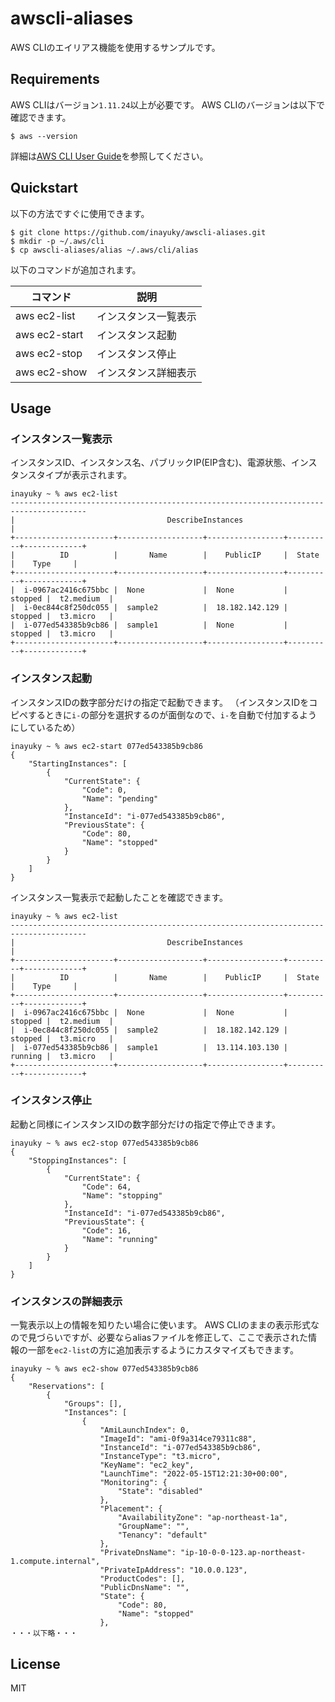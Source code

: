 # awscli-aliases
AWS CLIのエイリアス機能を使用するサンプルです。

## Requirements

AWS CLIはバージョン``1.11.24``以上が必要です。
AWS CLIのバージョンは以下で確認できます。

```
$ aws --version
```

詳細は[AWS CLI User Guide](http://docs.aws.amazon.com/cli/latest/userguide/installing.html)を参照してください。


## Quickstart

以下の方法ですぐに使用できます。

```
$ git clone https://github.com/inayuky/awscli-aliases.git
$ mkdir -p ~/.aws/cli
$ cp awscli-aliases/alias ~/.aws/cli/alias
```

以下のコマンドが追加されます。

|  コマンド |  説明  |
| ---- | ---- |
|  aws ec2-list    |  インスタンス一覧表示  |
|  aws ec2-start |  インスタンス起動  |
|  aws ec2-stop |  インスタンス停止  |
|  aws ec2-show |  インスタンス詳細表示  |

## Usage

### インスタンス一覧表示

インスタンスID、インスタンス名、パブリックIP(EIP含む)、電源状態、インスタンスタイプが表示されます。

```
inayuky ~ % aws ec2-list
---------------------------------------------------------------------------------------
|                                  DescribeInstances                                  |
+----------------------+-------------------+-----------------+----------+-------------+
|          ID          |       Name        |    PublicIP     |  State   |    Type     |
+----------------------+-------------------+-----------------+----------+-------------+
|  i-0967ac2416c675bbc |  None             |  None           |  stopped |  t2.medium  |
|  i-0ec844c8f250dc055 |  sample2          |  18.182.142.129 |  stopped |  t3.micro   |
|  i-077ed543385b9cb86 |  sample1          |  None           |  stopped |  t3.micro   |
+----------------------+-------------------+-----------------+----------+-------------+
```

### インスタンス起動

インスタンスIDの数字部分だけの指定で起動できます。
（インスタンスIDをコピペするときに`i-`の部分を選択するのが面倒なので、`i-`を自動で付加するようにしているため）


```
inayuky ~ % aws ec2-start 077ed543385b9cb86
{
    "StartingInstances": [
        {
            "CurrentState": {
                "Code": 0,
                "Name": "pending"
            },
            "InstanceId": "i-077ed543385b9cb86",
            "PreviousState": {
                "Code": 80,
                "Name": "stopped"
            }
        }
    ]
}
```

インスタンス一覧表示で起動したことを確認できます。

```
inayuky ~ % aws ec2-list                   
---------------------------------------------------------------------------------------
|                                  DescribeInstances                                  |
+----------------------+-------------------+-----------------+----------+-------------+
|          ID          |       Name        |    PublicIP     |  State   |    Type     |
+----------------------+-------------------+-----------------+----------+-------------+
|  i-0967ac2416c675bbc |  None             |  None           |  stopped |  t2.medium  |
|  i-0ec844c8f250dc055 |  sample2          |  18.182.142.129 |  stopped |  t3.micro   |
|  i-077ed543385b9cb86 |  sample1          |  13.114.103.130 |  running |  t3.micro   |
+----------------------+-------------------+-----------------+----------+-------------+
```

### インスタンス停止

起動と同様にインスタンスIDの数字部分だけの指定で停止できます。

```
inayuky ~ % aws ec2-stop 077ed543385b9cb86
{
    "StoppingInstances": [
        {
            "CurrentState": {
                "Code": 64,
                "Name": "stopping"
            },
            "InstanceId": "i-077ed543385b9cb86",
            "PreviousState": {
                "Code": 16,
                "Name": "running"
            }
        }
    ]
}
```

### インスタンスの詳細表示

一覧表示以上の情報を知りたい場合に使います。
AWS CLIのままの表示形式なので見づらいですが、必要ならaliasファイルを修正して、ここで表示された情報の一部を`ec2-list`の方に追加表示するようにカスタマイズもできます。

```
inayuky ~ % aws ec2-show 077ed543385b9cb86
{
    "Reservations": [
        {
            "Groups": [],
            "Instances": [
                {
                    "AmiLaunchIndex": 0,
                    "ImageId": "ami-0f9a314ce79311c88",
                    "InstanceId": "i-077ed543385b9cb86",
                    "InstanceType": "t3.micro",
                    "KeyName": "ec2_key",
                    "LaunchTime": "2022-05-15T12:21:30+00:00",
                    "Monitoring": {
                        "State": "disabled"
                    },
                    "Placement": {
                        "AvailabilityZone": "ap-northeast-1a",
                        "GroupName": "",
                        "Tenancy": "default"
                    },
                    "PrivateDnsName": "ip-10-0-0-123.ap-northeast-1.compute.internal",
                    "PrivateIpAddress": "10.0.0.123",
                    "ProductCodes": [],
                    "PublicDnsName": "",
                    "State": {
                        "Code": 80,
                        "Name": "stopped"
                    },
・・・以下略・・・
```

## License

MIT
